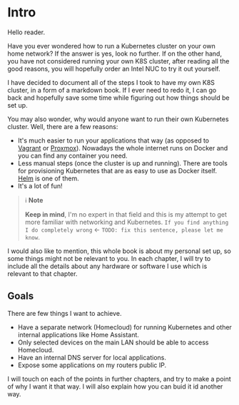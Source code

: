 # <i class="fa-solid fa-meteor"></i> Intro

Hello reader.

Have you ever wondered how to run a Kubernetes cluster on your own home network? If the answer is yes, look no further.
If on the other hand, you have not considered running your own K8S cluster, after reading all the good reasons, you will hopefully order an Intel NUC to try it out yourself.


I have decided to document all of the steps I took to have my own K8S cluster, in a form of a markdown book.
If I ever need to redo it, I can go back and hopefully save some time while figuring out how things should be set up.


You may also wonder, why would anyone want to run their own Kubernetes cluster. Well, there are a few reasons:
- It's much easier to run your applications that way (as opposed to [Vagrant](https://www.vagrantup.com/) or [Proxmox](https://www.proxmox.com/en/)). Nowadays the whole internet runs on Docker and you can find any container you need.
- Less manual steps (once the cluster is up and running). There are tools for provisioning Kubernetes that are as easy to use as Docker itself. [Helm](https://helm.sh/) is one of them.
- It's a lot of fun!

> ℹ️  **Note**
>
> **Keep in mind**, I'm no expert in that field and this is my attempt to get more familiar with networking and Kubernetes.
> `If you find anything I do completely wrong` <- `TODO: fix this sentence, please let me know`.

I would also like to mention, this whole book is about my personal set up, so some things might not be relevant to you.
In each chapter, I will try to include all the details about any hardware or software I use which is relevant to that chapter.

## Goals

There are few things I want to achieve.

- Have a separate network (Homecloud) for running Kubernetes and other internal applications like Home Assistant.
- Only selected devices on the main LAN should be able to access Homecloud.
- Have an internal DNS server for local applications.
- Expose some applications on my routers public IP.

I will touch on each of the points in further chapters, and try to make a point of why I want it that way. I will also explain how you can buid it id another way.
